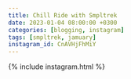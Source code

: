 ```yaml
---
title: Chill Ride with Smpltrek
date: 2023-01-04 08:00:00 +0300
categories: [blogging, instagram]
tags: [smpltrek, jamuary]
instagram_id: CnAVHjFhMiY
---
```


{% include instagram.html %}